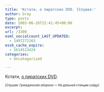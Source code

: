 ```yaml
---
title: 'Кстати, о пиратских DVD. [Слушая:'
author: Gray
type: posts
date: 2003-06-26T22:41:45+00:00
excerpt:
url: /3300
esml_socialcount_LAST_UPDATED:
  - 1497272163
essb_cache_expire:
  - 1614513424
categories:
  - Uncategorized

---
```








Кстати, <a href="http://www.papyrus.ru/dvd.htm" target="_blank">о пиратских DVD</a>.

_<font size="1">[Слушая: Гражданская оборона &#8212; На дальней станции сойду]</font>_
